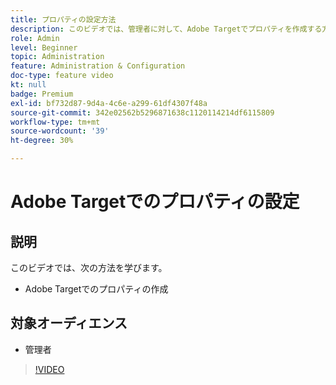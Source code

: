 ```yaml
---
title: プロパティの設定方法
description: このビデオでは、管理者に対して、Adobe Targetでプロパティを作成する方法を説明します。
role: Admin
level: Beginner
topic: Administration
feature: Administration & Configuration
doc-type: feature video
kt: null
badge: Premium
exl-id: bf732d87-9d4a-4c6e-a299-61df4307f48a
source-git-commit: 342e02562b5296871638c1120114214df6115809
workflow-type: tm+mt
source-wordcount: '39'
ht-degree: 30%

---
```


# Adobe Targetでのプロパティの設定

## 説明

このビデオでは、次の方法を学びます。

* Adobe Targetでのプロパティの作成

## 対象オーディエンス

* 管理者

>[!VIDEO](https://video.tv.adobe.com/v/18990/?quality=12)
